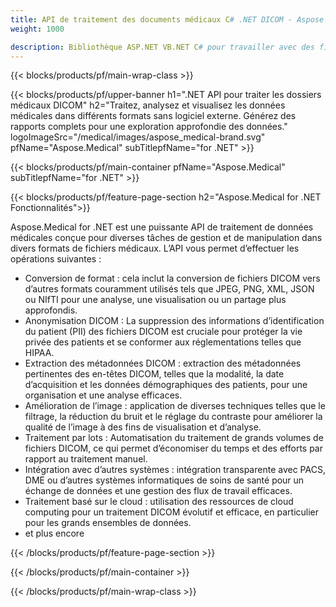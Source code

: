 ```yaml
---
title: API de traitement des documents médicaux C# .NET DICOM - Aspose 
weight: 1000

description: Bibliothèque ASP.NET VB.NET C# pour travailler avec des fichiers médicaux DICOM. 
---
```


{{< blocks/products/pf/main-wrap-class >}}

{{< blocks/products/pf/upper-banner h1=".NET API pour traiter les dossiers médicaux DICOM" h2="Traitez, analysez et visualisez les données médicales dans différents formats sans logiciel externe. Générez des rapports complets pour une exploration approfondie des données." logoImageSrc="/medical/images/aspose_medical-brand.svg" pfName="Aspose.Medical" subTitlepfName="for .NET" >}}

{{< blocks/products/pf/main-container pfName="Aspose.Medical" subTitlepfName="for .NET" >}}

{{< blocks/products/pf/feature-page-section h2="Aspose.Medical for .NET Fonctionnalités">}}

<p>Aspose.Medical for .NET est une puissante API de traitement de données médicales conçue pour diverses tâches de gestion et de manipulation dans divers formats de fichiers médicaux. L’API vous permet d’effectuer les opérations suivantes :</p>

<ul>
<li>Conversion de format : cela inclut la conversion de fichiers DICOM vers d’autres formats couramment utilisés tels que JPEG, PNG, XML, JSON ou NIfTI pour une analyse, une visualisation ou un partage plus approfondis.</li>
<li>Anonymisation DICOM : La suppression des informations d’identification du patient (PII) des fichiers DICOM est cruciale pour protéger la vie privée des patients et se conformer aux réglementations telles que HIPAA.</li>
<li>Extraction des métadonnées DICOM : extraction des métadonnées pertinentes des en-têtes DICOM, telles que la modalité, la date d’acquisition et les données démographiques des patients, pour une organisation et une analyse efficaces.</li>
<li>Amélioration de l’image : application de diverses techniques telles que le filtrage, la réduction du bruit et le réglage du contraste pour améliorer la qualité de l’image à des fins de visualisation et d’analyse.</li>
<li>Traitement par lots : Automatisation du traitement de grands volumes de fichiers DICOM, ce qui permet d’économiser du temps et des efforts par rapport au traitement manuel.</li>
<li>Intégration avec d’autres systèmes : intégration transparente avec PACS, DME ou d’autres systèmes informatiques de soins de santé pour un échange de données et une gestion des flux de travail efficaces.</li>
<li>Traitement basé sur le cloud : utilisation des ressources de cloud computing pour un traitement DICOM évolutif et efficace, en particulier pour les grands ensembles de données.</li>
<li>et plus encore</li>
</ul>

{{< /blocks/products/pf/feature-page-section >}}

{{< /blocks/products/pf/main-container >}}

{{< /blocks/products/pf/main-wrap-class >}}